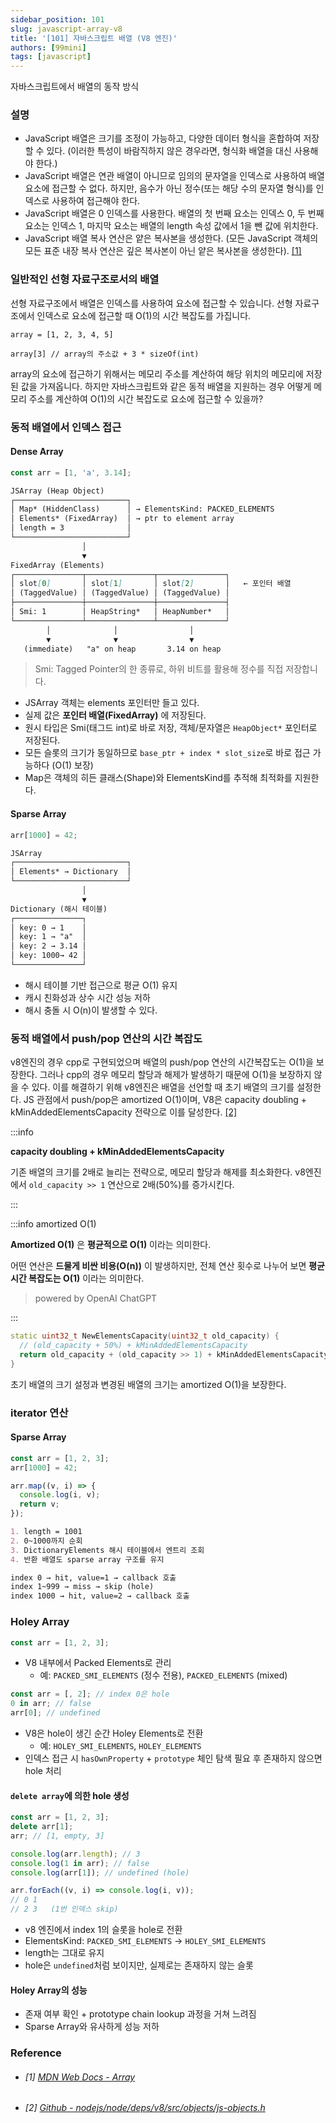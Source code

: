 ```yaml
---
sidebar_position: 101
slug: javascript-array-v8
title: '[101] 자바스크립트 배열 (V8 엔진)'
authors: [99mini]
tags: [javascript]
---
```


자바스크립트에서 배열의 동작 방식

<!-- truncate -->

### 설명

- JavaScript 배열은 크기를 조정이 가능하고, 다양한 데이터 형식을 혼합하여 저장할 수 있다. (이러한 특성이 바람직하지 않은 경우라면, 형식화 배열을 대신 사용해야 한다.)
- JavaScript 배열은 연관 배열이 아니므로 임의의 문자열을 인덱스로 사용하여 배열 요소에 접근할 수 없다. 하지만, 음수가 아닌 정수(또는 해당 수의 문자열 형식)를 인덱스로 사용하여 접근해야 한다.
- JavaScript 배열은 0 인덱스를 사용한다. 배열의 첫 번째 요소는 인덱스 0, 두 번째 요소는 인덱스 1, 마지막 요소는 배열의 length 속성 값에서 1을 뺀 값에 위치한다.
- JavaScript 배열 복사 연산은 얕은 복사본을 생성한다. (모든 JavaScript 객체의 모든 표준 내장 복사 연산은 깊은 복사본이 아닌 얕은 복사본을 생성한다). [[1]](#1-mdn-web-docs---array)

### 일반적인 선형 자료구조로서의 배열

선형 자료구조에서 배열은 인덱스를 사용하여 요소에 접근할 수 있습니다.
선형 자료구조에서 인덱스로 요소에 접근할 때 O(1)의 시간 복잡도를 가집니다.

```pseudo
array = [1, 2, 3, 4, 5]

array[3] // array의 주소값 + 3 * sizeOf(int)
```

array의 요소에 접근하기 위해서는 메모리 주소를 계산하여 해당 위치의 메모리에 저장된 값을 가져옵니다.
하지만 자바스크립트와 같은 동적 배열을 지원하는 경우 어떻게 메모리 주소를 계산하여 O(1)의 시간 복잡도로 요소에 접근할 수 있을까?

### 동적 배열에서 인덱스 접근

#### Dense Array

```js
const arr = [1, 'a', 3.14];
```

<!-- prettier-ignore -->
```md
JSArray (Heap Object)
┌─────────────────────────┐
│ Map* (HiddenClass)      │ → ElementsKind: PACKED_ELEMENTS
│ Elements* (FixedArray)  │ → ptr to element array
│ length = 3              │
└─────────────────────────┘
                │
                ▼
FixedArray (Elements)
┌───────────────┬───────────────┬───────────────┐
│ slot[0]       │ slot[1]       │ slot[2]       │   ← 포인터 배열
│ (TaggedValue) │ (TaggedValue) │ (TaggedValue) │
├───────────────┼───────────────┼───────────────┤
│ Smi: 1        │ HeapString*   │ HeapNumber*   │
└───────────────┴───────────────┴───────────────┘
        │              │                │
        ▼              ▼                ▼
   (immediate)   "a" on heap       3.14 on heap
```

> Smi: Tagged Pointer의 한 종류로, 하위 비트를 활용해 정수를 직접 저장합니다.

- JSArray 객체는 elements 포인터만 들고 있다.
- 실제 값은 **포인터 배열(FixedArray)** 에 저장된다.
- 원시 타입은 Smi(태그드 int)로 바로 저장, 객체/문자열은 `HeapObject*` 포인터로 저장된다.
- 모든 슬롯의 크기가 동일하므로 `base_ptr + index * slot_size`로 바로 접근 가능하다 (O(1) 보장)
- Map은 객체의 히든 클래스(Shape)와 ElementsKind를 추적해 최적화를 지원한다.

#### Sparse Array

```js
arr[1000] = 42;
```

<!-- prettier-ignore -->
```md
JSArray
┌─────────────────────────┐
│ Elements* → Dictionary  │
└─────────────────────────┘
                │
                ▼
Dictionary (해시 테이블)
┌───────────────┐
│ key: 0 → 1    │
│ key: 1 → "a"  │
│ key: 2 → 3.14 │
│ key: 1000→ 42 │
└───────────────┘
```

- 해시 테이블 기반 접근으로 평균 O(1) 유지
- 캐시 친화성과 상수 시간 성능 저하
- 해시 충돌 시 O(n)이 발생할 수 있다.

### 동적 배열에서 push/pop 연산의 시간 복잡도

v8엔진의 경우 cpp로 구현되었으며 배열의 push/pop 연산의 시간복잡도는 O(1)을 보장한다. 그러나 cpp의 경우 메모리 할당과 해제가 발생하기 때문에 O(1)을 보장하지 않을 수 있다. 이를 해결하기 위해 v8엔진은 배열을 선언할 때 초기 배열의 크기를 설정한다. JS 관점에서 push/pop은 amortized O(1)이며,
V8은 capacity doubling + kMinAddedElementsCapacity 전략으로 이를 달성한다. [[2]](#2-github---nodejsnodedepsv8srcobjectsjs-objectsh)

:::info

**capacity doubling + kMinAddedElementsCapacity**

기존 배열의 크기를 2배로 늘리는 전략으로, 메모리 할당과 해제를 최소화한다.
v8엔진에서 `old_capacity >> 1` 연산으로 2배(50%)를 증가시킨다.

:::

:::info amortized O(1)

**Amortized O(1)** 은 **평균적으로 O(1)** 이라는 의미한다.

어떤 연산은 **드물게 비싼 비용(O(n))** 이 발생하지만,
전체 연산 횟수로 나누어 보면 **평균 시간 복잡도는 O(1)** 이라는 의미한다.

> powered by OpenAI ChatGPT

:::

```cpp title="js-objects.h#L542"
static uint32_t NewElementsCapacity(uint32_t old_capacity) {
  // (old_capacity + 50%) + kMinAddedElementsCapacity
  return old_capacity + (old_capacity >> 1) + kMinAddedElementsCapacity;
}
```

초기 배열의 크기 설정과 변경된 배열의 크기는 amortized O(1)을 보장한다.

### iterator 연산

#### Sparse Array

```js
const arr = [1, 2, 3];
arr[1000] = 42;

arr.map((v, i) => {
  console.log(i, v);
  return v;
});
```

```md title="v8 엔진에서의 동작 과정"
1. length = 1001
2. 0~1000까지 순회
3. DictionaryElements 해시 테이블에서 엔트리 조회
4. 반환 배열도 sparse array 구조를 유지

index 0 → hit, value=1 → callback 호출
index 1~999 → miss → skip (hole)
index 1000 → hit, value=2 → callback 호출
```

### Holey Array

```js title="Dense Array (Packed Array)"
const arr = [1, 2, 3];
```

- V8 내부에서 Packed Elements로 관리
  - 예: `PACKED_SMI_ELEMENTS` (정수 전용), `PACKED_ELEMENTS` (mixed)

```js title="Holey Array"
const arr = [, 2]; // index 0은 hole
0 in arr; // false
arr[0]; // undefined
```

- V8은 hole이 생긴 순간 Holey Elements로 전환
  - 예: `HOLEY_SMI_ELEMENTS`, `HOLEY_ELEMENTS`
- 인덱스 접근 시 `hasOwnProperty` + `prototype` 체인 탐색 필요 후 존재하지 않으면 hole 처리

#### `delete array`에 의한 hole 생성

```js
const arr = [1, 2, 3];
delete arr[1];
arr; // [1, empty, 3]

console.log(arr.length); // 3
console.log(1 in arr); // false
console.log(arr[1]); // undefined (hole)

arr.forEach((v, i) => console.log(i, v));
// 0 1
// 2 3   (1번 인덱스 skip)
```

- v8 엔진에서 index 1의 슬롯을 hole로 전환
- ElementsKind: `PACKED_SMI_ELEMENTS` → `HOLEY_SMI_ELEMENTS`
- length는 그대로 유지
- hole은 `undefined`처럼 보이지만, 실제로는 존재하지 않는 슬롯

#### Holey Array의 성능

- 존재 여부 확인 + prototype chain lookup 과정을 거쳐 느려짐
- Sparse Array와 유사하게 성능 저하

### Reference

- ###### [1] [MDN Web Docs - Array](https://developer.mozilla.org/ko/docs/Web/JavaScript/Reference/Global_Objects/Array)
- ###### [2] [Github - nodejs/node/deps/v8/src/objects/js-objects.h](https://github.com/nodejs/node/blob/49342fe6f2ca6cedd5219d835a0a810e6f03cdd7/deps/v8/src/objects/js-objects.h)
